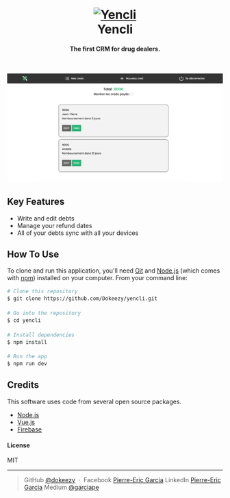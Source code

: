 <h1 align="center">
  <br>
  <a href="https://yencli.com/"><img src="https://yencli.com/assets/yencli-logo.png" alt="Yencli" width="200"></a>
  <br>
  Yencli
  <br>
</h1>

<h4 align="center">The first CRM for drug dealers.</h4>

<br>

![screenshot](./src/assets/yencli-screenshot.png)

## Key Features

* Write and edit debts
* Manage your refund dates
* All of your debts sync with all your devices


## How To Use

To clone and run this application, you'll need [Git](https://git-scm.com) and [Node.js](https://nodejs.org/en/download/) (which comes with [npm](http://npmjs.com)) installed on your computer. From your command line:

```bash
# Clone this repository
$ git clone https://github.com/Dokeezy/yencli.git

# Go into the repository
$ cd yencli

# Install dependencies
$ npm install

# Run the app
$ npm run dev
```

## Credits

This software uses code from several open source packages.

- [Node.js](https://nodejs.org/)
- [Vue.js](https://vuejs.org/)
- [Firebase](https://firebase.google.com/)

#### License

MIT

---

> GitHub [@dokeezy](https://github.com/Dokeezy) &nbsp;&middot;&nbsp;
> Facebook [Pierre-Eric Garcia](https://www.facebook.com/pierreeric.garcia.1)
> LinkedIn [Pierre-Eric Garcia](https://www.linkedin.com/in/pierre-eric-garcia)
> Medium [@garciape](https://medium.com/@garciape)

